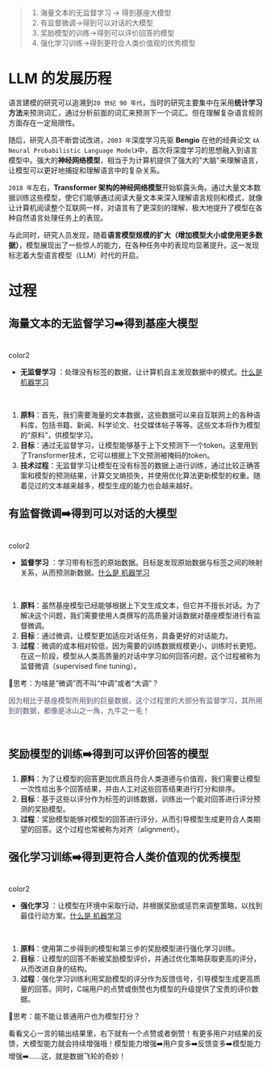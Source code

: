 > 1. 海量文本的无监督学习 -> 得到基座大模型
> 2. 有监督微调->得到可以对话的大模型
> 3. 奖励模型的训练->得到可以评价回答的模型
> 4. 强化学习训练->得到更符合人类价值观的优秀模型
>

# LLM 的发展历程
语言建模的研究可以追溯到`20 世纪 90 年代`，当时的研究主要集中在采用**统计学习方法**来预测词汇，通过分析前面的词汇来预测下一个词汇。但在理解复杂语言规则方面存在一定局限性。

随后，研究人员不断尝试改进，`2003 年`深度学习先驱 **Bengio** 在他的经典论文 `《A Neural Probabilistic Language Model》`中，首次将深度学习的思想融入到语言模型中。强大的**神经网络模型**，相当于为计算机提供了强大的"大脑"来理解语言，让模型可以更好地捕捉和理解语言中的复杂关系。

`2018 年`左右，**Transformer 架构的神经网络模型**开始崭露头角。通过大量文本数据训练这些模型，使它们能够通过阅读大量文本来深入理解语言规则和模式，就像让计算机阅读整个互联网一样，对语言有了更深刻的理解，极大地提升了模型在各种自然语言处理任务上的表现。

与此同时，研究人员发现，随着**语言模型规模的扩大（增加模型大小或使用更多数据）**，模型展现出了一些惊人的能力，在各种任务中的表现均显著提升。这一发现标志着大型语言模型（LLM）时代的开启。

# 过程
## 海量文本的无监督学习➡️得到基座大模型
<br/>color2
+ **无监督学习** ：处理没有标签的数据，让计算机自主发现数据中的模式。[什么是 机器学习](https://www.yuque.com/qiaokate/su87gb/lt6p24ggetlzag85)

<br/>

1. **原料**：首先，我们需要海量的文本数据，这些数据可以来自互联网上的各种语料库，包括书籍、新闻、科学论文、社交媒体帖子等等。这些文本将作为模型的“原料”，供模型学习。
2. **目标**：通过无监督学习，让模型能够基于上下文预测下一个token。这里用到了Transformer技术，它可以根据上下文预测被掩码的token。
3. **技术过程**：无监督学习让模型在没有标签的数据上进行训练，通过比较正确答案和模型的预测结果，计算交叉熵损失，并使用优化算法更新模型的权重。随着见过的文本越来越多，模型生成的能力也会越来越好。

## 有监督微调➡️得到可以对话的大模型
<br/>color2
+ **监督学习** ：学习带有标签的原始数据。目标是发现原始数据与标签之间的映射关系，从而预测新数据。[什么是 机器学习](https://www.yuque.com/qiaokate/su87gb/lt6p24ggetlzag85)

<br/>

1. **原料**：虽然基座模型已经能够根据上下文生成文本，但它并不擅长对话。为了解决这个问题，我们需要使用人类撰写的高质量对话数据对基座模型进行有监督微调。
2. **目标**：通过微调，让模型更加适应对话任务，具备更好的对话能力。
3. **过程**：微调的成本相对较低，因为需要的训练数据规模更小，训练时长更短。在这一阶段，模型从人类高质量的对话中学习如何回答问题，这个过程被称为监督微调（supervised fine tuning）。


🤔思考：为啥是“微调”而不叫“中调”或者“大调”？

<font style="color:rgb(86, 87, 114);">因为相比于基座模型所用到的巨量数据，这个过程里的大部分有监督学习，其所用到的数据，都像是冰山之一角，九牛之一毛！</font>

<br/>

## 奖励模型的训练➡️得到可以评价回答的模型
1. **原料**：为了让模型的回答更加优质且符合人类道德与价值观，我们需要让模型一次性给出多个回答结果，并由人工对这些回答结果进行打分和排序。
2. **目标**：基于这些以评分作为标签的训练数据，训练出一个能对回答进行评分预测的奖励模型。
3. **过程**：奖励模型能够对模型的回答进行评分，从而引导模型生成更符合人类期望的回答。这个过程也常被称为对齐（alignment）。

## 强化学习训练➡️得到更符合人类价值观的优秀模型
<br/>color2
+ **强化学习** ：让模型在环境中采取行动，并根据奖励或惩罚来调整策略，以找到最佳行动方案。[什么是 机器学习](https://www.yuque.com/qiaokate/su87gb/lt6p24ggetlzag85)

<br/>

1. **原料**：使用第二步得到的模型和第三步的奖励模型进行强化学习训练。
2. **目标**：让模型的回答不断被奖励模型评价，并通过优化策略获取更高的评分，从而改进自身的结构。
3. **过程**：强化学习训练利用奖励模型的评分作为反馈信号，引导模型生成更高质量的回答。同时，C端用户的点赞或倒赞也为模型的升级提供了宝贵的评价数据。


🤔思考：能不能让普通用户也为模型打分？

看看文心一言的输出结果里，右下就有一个点赞或者倒赞！有更多用户对结果的反馈，大模型能力就会持续增强哦！模型能力增强➡️用户变多➡️反馈变多➡️模型能力增强➡️……这，就是数据飞轮的奇妙！

<br/>

